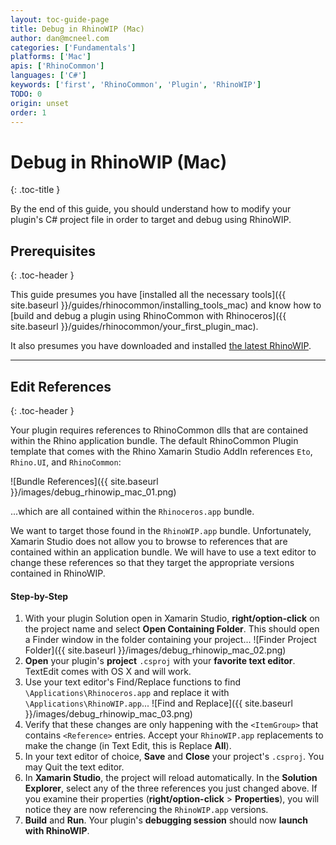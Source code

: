 ```yaml
---
layout: toc-guide-page
title: Debug in RhinoWIP (Mac)
author: dan@mcneel.com
categories: ['Fundamentals']
platforms: ['Mac']
apis: ['RhinoCommon']
languages: ['C#']
keywords: ['first', 'RhinoCommon', 'Plugin', 'RhinoWIP']
TODO: 0
origin: unset
order: 1
---
```


# Debug in RhinoWIP (Mac)
{: .toc-title }

By the end of this guide, you should understand how to modify your plugin's C# project file in order to target and debug using RhinoWIP.


## Prerequisites
{: .toc-header }

This guide presumes you have [installed all the necessary tools]({{ site.baseurl }}/guides/rhinocommon/installing_tools_mac) and know how to [build and debug a plugin using RhinoCommon with Rhinoceros]({{ site.baseurl }}/guides/rhinocommon/your_first_plugin_mac).  

It also presumes you have downloaded and installed [the latest RhinoWIP](http://www.rhino3d.com/go/download/rhino-for-mac/wip/latest).

---

## Edit References
{: .toc-header }

Your plugin requires references to RhinoCommon dlls that are contained within the Rhino application bundle.  The default RhinoCommon Plugin template that comes with the Rhino Xamarin Studio AddIn references `Eto`, `Rhino.UI`, and `RhinoCommon`:

![Bundle References]({{ site.baseurl }}/images/debug_rhinowip_mac_01.png)

...which are all contained within the `Rhinoceros.app` bundle.

We want to target those found in the `RhinoWIP.app` bundle.  Unfortunately, Xamarin Studio does not allow you to browse to references that are contained within an application bundle.  We will have to use a text editor to change these references so that they target the appropriate versions contained in RhinoWIP.

#### Step-by-Step

1. With your plugin Solution open in Xamarin Studio, **right/option-click** on the project name and select **Open Containing Folder**.  This should open a Finder window in the folder containing your project...
![Finder Project Folder]({{ site.baseurl }}/images/debug_rhinowip_mac_02.png)
1. **Open** your plugin's **project** `.csproj` with your **favorite text editor**.  TextEdit comes with OS X and will work.
1. Use your text editor's Find/Replace functions to find `\Applications\Rhinoceros.app` and replace it with `\Applications\RhinoWIP.app`...
![Find and Replace]({{ site.baseurl }}/images/debug_rhinowip_mac_03.png)
1. Verify that these changes are only happening with the `<ItemGroup>` that contains `<Reference>` entries.  Accept your `RhinoWIP.app` replacements to make the change (in Text Edit, this is Replace **All**).
1. In your text editor of choice, **Save** and **Close** your project's `.csproj`.  You may Quit the text editor.
1. In **Xamarin Studio**, the project will reload automatically.  In the **Solution Explorer**, select any of the three references you just changed above.  If you examine their properties (**right/option-click** > **Properties**), you will notice they are now referencing the `RhinoWIP.app` versions.
1. **Build** and **Run**.  Your plugin's **debugging session** should now **launch with RhinoWIP**.
